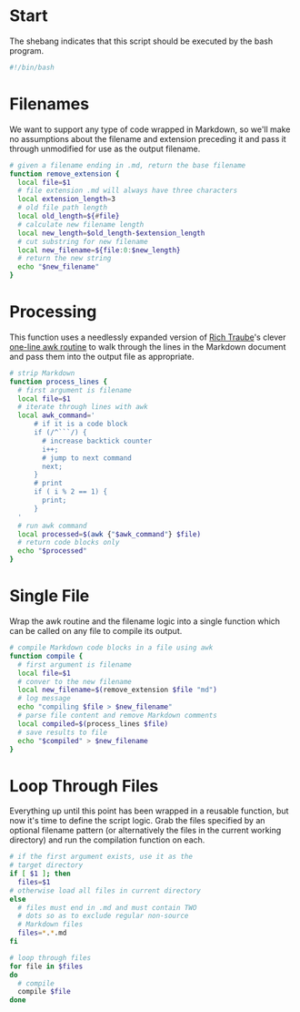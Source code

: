 # Start #

The shebang indicates that this script should be executed by the bash program.

```bash
#!/bin/bash
```

# Filenames #

We want to support any type of code wrapped in Markdown, so we'll make no assumptions about the filename and extension preceding it and pass it through unmodified for use as the output filename.

```bash
# given a filename ending in .md, return the base filename
function remove_extension {
  local file=$1
  # file extension .md will always have three characters
  local extension_length=3
  # old file path length
  local old_length=${#file}
  # calculate new filename length
  local new_length=$old_length-$extension_length
  # cut substring for new filename
  local new_filename=${file:0:$new_length}
  # return the new string
  echo "$new_filename"
}
```

# Processing

This function uses a needlessly expanded version of [Rich Traube](https://github.com/trauber)'s clever [one-line awk routine](https://gist.github.com/trauber/4955706) to walk through the lines in the Markdown document and pass them into the output file as appropriate.

```bash
# strip Markdown
function process_lines {
  # first argument is filename
  local file=$1
  # iterate through lines with awk
  local awk_command='
      # if it is a code block
      if (/^```/) {
        # increase backtick counter
        i++;
        # jump to next command
        next;
      }
      # print
      if ( i % 2 == 1) {
        print;
      }
  '
  # run awk command
  local processed=$(awk {"$awk_command"} $file)
  # return code blocks only
  echo "$processed"
}
```

# Single File #

Wrap the awk routine and the filename logic into a single function which can be called on any file to compile its output.

```bash
# compile Markdown code blocks in a file using awk
function compile {
  # first argument is filename
  local file=$1
  # conver to the new filename
  local new_filename=$(remove_extension $file "md")
  # log message
  echo "compiling $file > $new_filename"
  # parse file content and remove Markdown comments
  local compiled=$(process_lines $file)
  # save results to file
  echo "$compiled" > $new_filename
}
```

# Loop Through Files #

Everything up until this point has been wrapped in a reusable function, but now it's time to define the script logic. Grab the files specified by an optional filename pattern (or alternatively the files in the current working directory) and run the compilation function on each.

```bash
# if the first argument exists, use it as the
# target directory
if [ $1 ]; then
  files=$1
# otherwise load all files in current directory
else
  # files must end in .md and must contain TWO
  # dots so as to exclude regular non-source
  # Markdown files
  files=*.*.md
fi

# loop through files
for file in $files
do
  # compile
  compile $file
done
```
